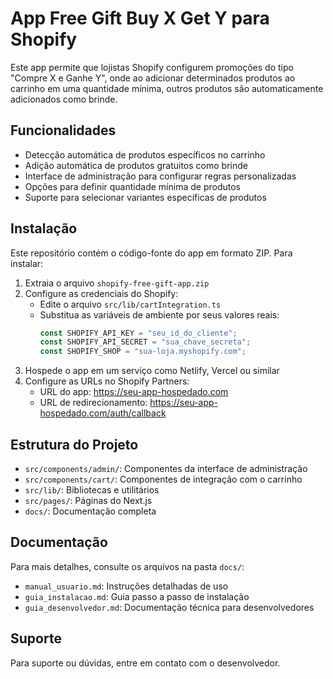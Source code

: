 # App Free Gift Buy X Get Y para Shopify

Este app permite que lojistas Shopify configurem promoções do tipo "Compre X e Ganhe Y", onde ao adicionar determinados produtos ao carrinho em uma quantidade mínima, outros produtos são automaticamente adicionados como brinde.

## Funcionalidades

- Detecção automática de produtos específicos no carrinho
- Adição automática de produtos gratuitos como brinde
- Interface de administração para configurar regras personalizadas
- Opções para definir quantidade mínima de produtos
- Suporte para selecionar variantes específicas de produtos

## Instalação

Este repositório contém o código-fonte do app em formato ZIP. Para instalar:

1. Extraia o arquivo `shopify-free-gift-app.zip`
2. Configure as credenciais do Shopify:
   - Edite o arquivo `src/lib/cartIntegration.ts`
   - Substitua as variáveis de ambiente por seus valores reais:
     ```typescript
     const SHOPIFY_API_KEY = "seu_id_do_cliente";
     const SHOPIFY_API_SECRET = "sua_chave_secreta";
     const SHOPIFY_SHOP = "sua-loja.myshopify.com";
     ```
3. Hospede o app em um serviço como Netlify, Vercel ou similar
4. Configure as URLs no Shopify Partners:
   - URL do app: https://seu-app-hospedado.com
   - URL de redirecionamento: https://seu-app-hospedado.com/auth/callback

## Estrutura do Projeto

- `src/components/admin/`: Componentes da interface de administração
- `src/components/cart/`: Componentes de integração com o carrinho
- `src/lib/`: Bibliotecas e utilitários
- `src/pages/`: Páginas do Next.js
- `docs/`: Documentação completa

## Documentação

Para mais detalhes, consulte os arquivos na pasta `docs/`:
- `manual_usuario.md`: Instruções detalhadas de uso
- `guia_instalacao.md`: Guia passo a passo de instalação
- `guia_desenvolvedor.md`: Documentação técnica para desenvolvedores

## Suporte

Para suporte ou dúvidas, entre em contato com o desenvolvedor.
